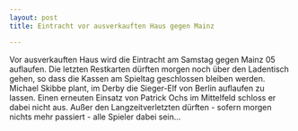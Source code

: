 ```yaml
---
layout: post
title: Eintracht vor ausverkauften Haus gegen Mainz

---
```


Vor ausverkauften Haus wird die Eintracht am Samstag gegen Mainz 05 auflaufen. Die letzten Restkarten dürften morgen noch über den Ladentisch gehen, so dass die Kassen am Spieltag geschlossen bleiben werden. Michael Skibbe plant, im Derby die Sieger-Elf von Berlin auflaufen zu lassen. Einen erneuten Einsatz von Patrick Ochs im Mittelfeld schloss er dabei nicht aus. Außer den Langzeitverletzten dürften - sofern morgen nichts mehr passiert - alle Spieler dabei sein...


